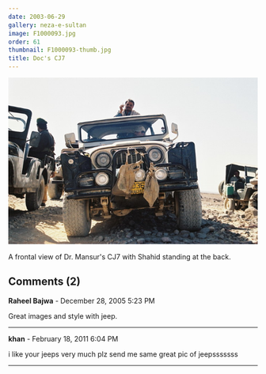 ```yaml
---
date: 2003-06-29
gallery: neza-e-sultan
image: F1000093.jpg
order: 61
thumbnail: F1000093-thumb.jpg
title: Doc's CJ7
---
```


![Doc's CJ7](./F1000093.jpg)

A frontal view of Dr. Mansur's CJ7 with Shahid standing at the back.

<div id="comments">

## Comments (2)

**Raheel Bajwa** - December 28, 2005  5:23 PM

Great images and style with jeep.

---

**khan** - February 18, 2011  6:04 PM

i like your jeeps very much plz send me same great pic of jeepsssssss

---

</div>